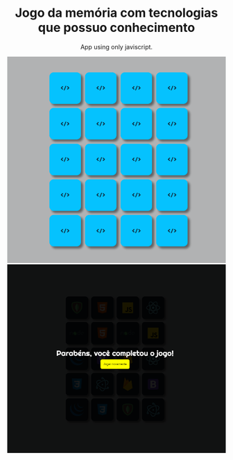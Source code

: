 <h1 align="center">
<br>
  Jogo da memória com tecnologias que possuo conhecimento
<br>
</h1>

<p align="center"> App using only javiscript.</p>

<div align="center">
  <img src="./github/jogo.gif" >
  <img src="./github/jogo.png" width="700px" >
</div>

